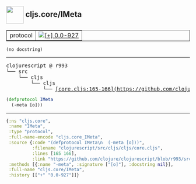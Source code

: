## <img width="48px" valign="middle" src="http://i.imgur.com/Hi20huC.png"> cljs.core/IMeta

 <table border="1">
<tr>
<td>protocol</td>
<td><a href="https://github.com/cljsinfo/api-refs/tree/0.0-927"><img valign="middle" alt="[+] 0.0-927" src="https://img.shields.io/badge/+-0.0--927-lightgrey.svg"></a> </td>
</tr>
</table>

 <samp>
</samp>

```
(no docstring)
```

---

 <pre>
clojurescript @ r993
└── src
    └── cljs
        └── cljs
            └── <ins>[core.cljs:165-166](https://github.com/clojure/clojurescript/blob/r993/src/cljs/cljs/core.cljs#L165-L166)</ins>
</pre>

```clj
(defprotocol IMeta
  (-meta [o]))
```


---

```clj
{:ns "cljs.core",
 :name "IMeta",
 :type "protocol",
 :full-name-encode "cljs.core_IMeta",
 :source {:code "(defprotocol IMeta\n  (-meta [o]))",
          :filename "clojurescript/src/cljs/cljs/core.cljs",
          :lines [165 166],
          :link "https://github.com/clojure/clojurescript/blob/r993/src/cljs/cljs/core.cljs#L165-L166"},
 :methods [{:name "-meta", :signature ["[o]"], :docstring nil}],
 :full-name "cljs.core/IMeta",
 :history [["+" "0.0-927"]]}

```
